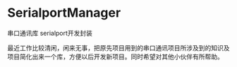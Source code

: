 # SerialportManager
串口通讯库 serialport开发封装


最近工作比较清闲，闲来无事，把原先项目用到的串口通讯项目所涉及到的知识及项目简化出来一个库，方便以后开发新项目。同时希望对其他小伙伴有所帮助。
